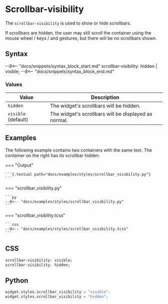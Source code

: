 # Scrollbar-visibility

The `scrollbar-visibility` is used to show or hide scrollbars.

If scrollbars are hidden, the user may still scroll the container using the mouse wheel / keys / and gestures, but
there will be no scrollbars shown.

## Syntax

--8<-- "docs/snippets/syntax_block_start.md"
scrollbar-visibility: hidden | visible;
--8<-- "docs/snippets/syntax_block_end.md"


### Values

| Value               | Description                                          |
| ------------------- | ---------------------------------------------------- |
| `hidden`            | The widget's scrollbars will be hidden.              |
| `visible` (default) | The widget's scrollbars will be displayed as normal. |


## Examples

The following example contains two containers with the same text.
The container on the right has its scrollbar hidden.

=== "Output"

    ```{.textual path="docs/examples/styles/scrollbar_visibility.py"}
    ```

=== "scrollbar_visibility.py"

    ```py
    --8<-- "docs/examples/styles/scrollbar_visibility.py"
    ```

=== "scrollbar_visibility.tcss"

    ```css
    --8<-- "docs/examples/styles/scrollbar_visibility.tcss"
    ```


## CSS

```css
scrollbar-visibility: visible;
scrollbar-visibility: hidden;
```



## Python

```py
widget.styles.scrollbar_visibility = "visible";
widget.styles.scrollbar_visibility = "hidden";
```
